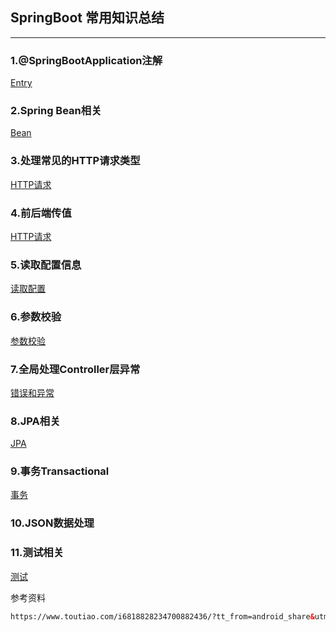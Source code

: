## SpringBoot 常用知识总结
-----

### 1.@SpringBootApplication注解

[Entry](Cores/Entry/README.md)

### 2.Spring Bean相关

[Bean](Cores/Beans/README.md)

### 3.处理常见的HTTP请求类型

[HTTP请求](MVC/README.md)

### 4.前后端传值

[HTTP请求](MVC/README.md)

### 5.读取配置信息

[读取配置](Cores/Configs/README.md)

### 6.参数校验

[参数校验](Cores/Validation/README.md)

### 7.全局处理Controller层异常

[错误和异常](ErrorAndException/README.md)

### 8.JPA相关

[JPA](DataAccess/ORM/JPA/other/README.md)

### 9.事务Transactional

[事务](DataAccess/Transactional/README.md)

### 10.JSON数据处理


### 11.测试相关

[测试](Test/README.md)


参考资料
```html
https://www.toutiao.com/i6818828234700882436/?tt_from=android_share&utm_campaign=client_share&timestamp=1596116322&app=news_article&utm_medium=toutiao_android&use_new_style=1&req_id=202007302138410101310751300A506A7F&group_id=6818828234700882436
```